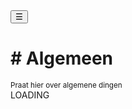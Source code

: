 <!-- Sidebar -->
<div class="w3-sidebar w3-bar-block" style="display:none" id="mySidebar">
  <button onclick="w3_close()" class="w3-bar-item w3-button w3-large">Close &times;</button>
  <p> ! - ALLEEN LEZEN</p>
  <a href="{{ site.base }}/servers/1" class="w3-bar-item w3-button w3-blue"># Algemeen</a>
</div>

<!-- Page Content -->
<div class="w3-teal">
  <button class="w3-button w3-teal w3-xlarge" onclick="w3_open()">☰</button>
  <div class="w3-container">
    <h1># Algemeen</h1>
    <sup>Praat hier over algemene dingen</sup>
  </div>
</div>

<div id="msg">LOADING</div>
<!--

<div class="w3-container w3-hover">
  <img src="{{ site.base }}/profile.jpg" style="max-width: 40px;">
  <span>BasToTheMax</span>
  <p>Hallo! Hoe gaat het?</p>
  <hr>
</div>
-->


<script>
function w3_open() {
  document.getElementById("mySidebar").style.width = "80%";
  document.getElementById("mySidebar").style.display = "block";
}

function w3_close() {
  document.getElementById("mySidebar").style.display = "none";
}

var cars = ["Hoi", "Max is een kat!", "Oke", "Hhahah", "Lool", "Gu", "Llallala", "Test", "Discord"];
var text = "";
var i;
var user;
for (i = 0; i < cars.length; i++) {
  user = Math.floor(Math.random() * 6);
 
 switch(user) {
  case 0:
   name = 'Hoi';
    break;
  case 1:
    name = 'Katten zijn lief';
    break;
   case 2:
    name = ´Huikat';
    break;
   case 3:
    name = 'BasToTheMax';
    break;
    case 4:
    name = Jacco';
    break;
  default:
    name = 'USER';
    break;
}
 
 
  text += "<div class=\"w3-container w3-hover\"><img src=\"/ChatApp/profile.jpg\" style=\"max-width: 40px;\"><span>" + name + "</span><p>" + cars[i] + "</p><hr></div><br>";
}
document.getElementById("msg").innerHTML = text;
</script>
